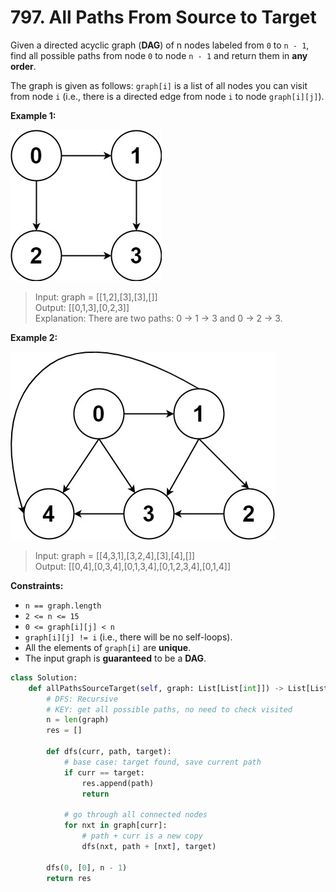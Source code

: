 # 797. All Paths From Source to Target

Given a directed acyclic graph (**DAG**) of n nodes labeled from `0` to `n - 1`, find all possible paths from node `0` to node `n - 1` and return them in **any order**.

The graph is given as follows: `graph[i]` is a list of all nodes you can visit from node `i` (i.e., there is a directed edge from node `i` to node `graph[i][j]`).

 

**Example 1:**

![img.png](../Images/797-1.png)

>Input: graph = [[1,2],[3],[3],[]]  
Output: [[0,1,3],[0,2,3]]  
Explanation: There are two paths: 0 -> 1 -> 3 and 0 -> 2 -> 3.  


**Example 2:**

![img_1.png](../Images/797-2.png)

>Input: graph = [[4,3,1],[3,2,4],[3],[4],[]]  
Output: [[0,4],[0,3,4],[0,1,3,4],[0,1,2,3,4],[0,1,4]]  
 

**Constraints:**

* `n == graph.length`
* `2 <= n <= 15`
* `0 <= graph[i][j] < n`
* `graph[i][j] != i` (i.e., there will be no self-loops).
* All the elements of `graph[i]` are **unique**.
* The input graph is **guaranteed** to be a **DAG**.


```python
class Solution:
    def allPathsSourceTarget(self, graph: List[List[int]]) -> List[List[int]]:
        # DFS: Recursive
        # KEY: get all possible paths, no need to check visited
        n = len(graph)
        res = []

        def dfs(curr, path, target):
            # base case: target found, save current path
            if curr == target:
                res.append(path)
                return
            
            # go through all connected nodes
            for nxt in graph[curr]:
                # path + curr is a new copy
                dfs(nxt, path + [nxt], target)
        
        dfs(0, [0], n - 1)
        return res
```

